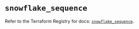 # `snowflake_sequence`

Refer to the Terraform Registry for docs: [`snowflake_sequence`](https://registry.terraform.io/providers/snowflake-labs/snowflake/0.92.0/docs/resources/sequence).
